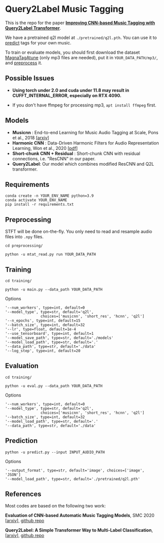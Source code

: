 # Query2Label Music Tagging

This is the repo for the paper [**Improving CNN-based Music Tagging with Query2Label Transformer**](./paper.pdf).

We have a pretrained q2l model at ``./pretrained/q2l.pth``. You can use it to [predict](#prediction) tags for your own music.

To train or evaluate models, you should first download the dataset [MagnaTagAtune](https://mirg.city.ac.uk/codeapps/the-magnatagatune-dataset) (only mp3 files are needed), put it in ``YOUR_DATA_PATH/mp3/``, and [preprocess](#preprocessing) it.

## Possible Issues
- **Using torch under 2.0 and cuda under 11.8 may result in CUFFT_INTERNAL_ERROR, especially on RTX 4090.**

- If you don't have ffmpeg for processing mp3, ``apt install ffmpeg`` first.

## Models
- **Musicnn** : End-to-end Learning for Music Audio Tagging at Scale, Pons et al., 2018 [[arxiv](https://arxiv.org/abs/1711.02520)]
- **Harmonic CNN** : Data-Driven Harmonic Filters for Audio Representation Learning, Won et al., 2020 [[pdf](https://ccrma.stanford.edu/~urinieto/MARL/publications/ICASSP2020_Won.pdf)]
- **Short-chunk CNN + Residual** : Short-chunk CNN with residual connections, i.e. "ResCNN" in our paper.
- **Query2Label**: Our model which combines modified ResCNN and Q2L transformer.


## Requirements
```
conda create -n YOUR_ENV_NAME python=3.9
conda activate YOUR_ENV_NAME
pip install -r requirements.txt
```

## Preprocessing
STFT will be done on-the-fly. You only need to read and resample audio files into `.npy` files. 

`cd preprocessing/`

`python -u mtat_read.py run YOUR_DATA_PATH`

## Training

`cd training/`

`python -u main.py --data_path YOUR_DATA_PATH`

Options

```
'--num_workers', type=int, default=0
'--model_type', type=str, default='q2l',
				choices=['musicnn', 'short_res', 'hcnn', 'q2l']
'--n_epochs', type=int, default=15
'--batch_size', type=int, default=32
'--lr', type=float, default=1e-4
'--use_tensorboard', type=int, default=1
'--model_save_path', type=str, default='./models'
'--model_load_path', type=str, default='.'
'--data_path', type=str, default='./data'
'--log_step', type=int, default=20
```

## Evaluation
`cd training/`

`python -u eval.py --data_path YOUR_DATA_PATH`

Options

```
'--num_workers', type=int, default=0
'--model_type', type=str, default='q2l',
				choices=['musicnn', 'short_res', 'hcnn', 'q2l']
'--batch_size', type=int, default=32
'--model_load_path', type=str, default='.'
'--data_path', type=str, default='./data'
```

## Prediction
`python -u predict.py --input INPUT_AUDIO_PATH`

Options
```
'--output_format', type=str, default='image', choices=['image', 'JSON']
'--model_load_path', type=str, default='./pretrained/q2l.pth'
```

## References
Most codes are based on the following two work:

**Evaluation of CNN-based Automatic Music Tagging Models**, SMC 2020 [[arxiv](https://arxiv.org/abs/2006.00751)], [github repo](https://github.com/minzwon/sota-music-tagging-models/)

**Query2Label: A Simple Transformer Way to Multi-Label Classification**, [[arxiv](https://arxiv.org/abs/2107.10834)], [github repo](https://github.com/SlongLiu/query2labels/)
